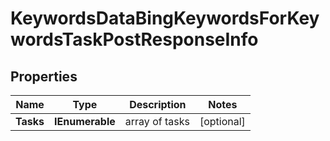 # KeywordsDataBingKeywordsForKeywordsTaskPostResponseInfo


## Properties

| Name | Type | Description | Notes |
|------------ | ------------- | ------------- | -------------|
**Tasks** | **IEnumerable<KeywordsDataBingKeywordsForKeywordsTaskPostTaskInfo>** | array of tasks |[optional]|